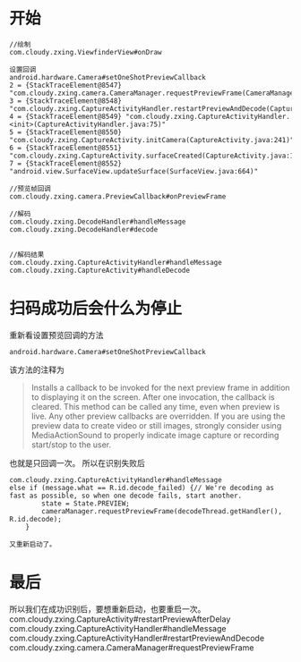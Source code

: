 # 开始
    
    //绘制
    com.cloudy.zxing.ViewfinderView#onDraw
    
    设置回调
    android.hardware.Camera#setOneShotPreviewCallback
    2 = {StackTraceElement@8547} "com.cloudy.zxing.camera.CameraManager.requestPreviewFrame(CameraManager.java:196)"
    3 = {StackTraceElement@8548} "com.cloudy.zxing.CaptureActivityHandler.restartPreviewAndDecode(CaptureActivityHandler.java:158)"
    4 = {StackTraceElement@8549} "com.cloudy.zxing.CaptureActivityHandler.<init>(CaptureActivityHandler.java:75)"
    5 = {StackTraceElement@8550} "com.cloudy.zxing.CaptureActivity.initCamera(CaptureActivity.java:241)"
    6 = {StackTraceElement@8551} "com.cloudy.zxing.CaptureActivity.surfaceCreated(CaptureActivity.java:188)"
    7 = {StackTraceElement@8552} "android.view.SurfaceView.updateSurface(SurfaceView.java:664)"
    
    //预览帧回调
    com.cloudy.zxing.camera.PreviewCallback#onPreviewFrame
    
    //解码
    com.cloudy.zxing.DecodeHandler#handleMessage
    com.cloudy.zxing.DecodeHandler#decode
    
    
    //解码结果
    com.cloudy.zxing.CaptureActivityHandler#handleMessage
    com.cloudy.zxing.CaptureActivity#handleDecode
    
    
# 扫码成功后会什么为停止
重新看设置预览回调的方法

    android.hardware.Camera#setOneShotPreviewCallback
    
该方法的注释为    
> Installs a callback to be invoked for the next preview frame in addition to displaying it on the screen. After one invocation, the callback is cleared. This method can be called any time, even when preview is live. Any other preview callbacks are overridden.
> If you are using the preview data to create video or still images, strongly consider using MediaActionSound to properly indicate image capture or recording start/stop to the user.

也就是只回调一次。
所以在识别失败后

    com.cloudy.zxing.CaptureActivityHandler#handleMessage
    else if (message.what == R.id.decode_failed) {// We're decoding as fast as possible, so when one decode fails, start another.
            state = State.PREVIEW;
            cameraManager.requestPreviewFrame(decodeThread.getHandler(), R.id.decode);
        }
        
    又重新启动了。
    
# 最后
所以我们在成功识别后，要想重新启动，也要重启一次。
    com.cloudy.zxing.CaptureActivity#restartPreviewAfterDelay
    com.cloudy.zxing.CaptureActivityHandler#handleMessage
    com.cloudy.zxing.CaptureActivityHandler#restartPreviewAndDecode
    com.cloudy.zxing.camera.CameraManager#requestPreviewFrame
    